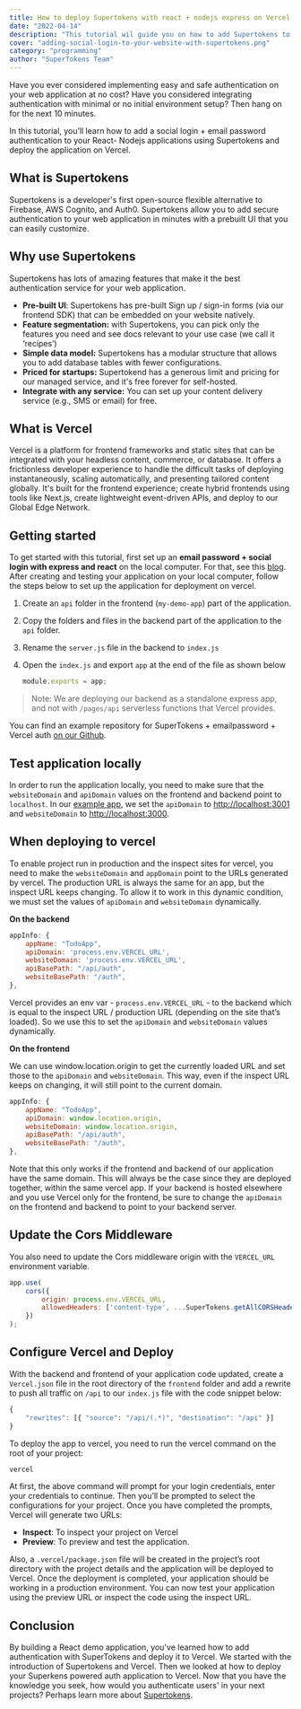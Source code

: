 ```yaml
---
title: How to deploy Supertokens with react + nodejs express on Vercel
date: "2022-04-14"
description: "This tutorial wil guide you on how to add Supertokens to react + express app deployed on Vercel"
cover: "adding-social-login-to-your-website-with-supertokens.png"
category: "programming"
author: "SuperTokens Team"
---
```


Have you ever considered implementing easy and safe authentication on your web application at no cost? Have you considered integrating authentication with minimal or no initial environment setup? Then hang on for the next 10 minutes.

In this tutorial, you’ll learn how to add a social login + email password authentication to your React- Nodejs applications using Supertokens and deploy the application on Vercel.

## What is Supertokens

Supertokens is a developer's first open-source flexible alternative to Firebase, AWS Cognito, and Auth0. Supertokens allow you to add secure authentication to your web application in minutes with a prebuilt UI that you can easily customize.

## Why use Supertokens

Supertokens has lots of amazing features that make it the best authentication service for your web application.

* **Pre-built UI**: Supertokens has pre-built Sign up / sign-in forms (via our frontend SDK) that can be embedded on your website natively.
* **Feature segmentation:** with Supertokens, you can pick only the features you need and see docs relevant to your use case (we call it ‘recipes’)
* **Simple data model:** Supertokens has a modular structure that allows you to add database tables with fewer configurations.
* **Priced for startups:** Supertokend has a generous limit and pricing for our managed service, and it's free forever for self-hosted.
* **Integrate with any service:** You can set up your content delivery service (e.g., SMS or email) for free.

## What is Vercel

Vercel is a platform for frontend frameworks and static sites that can be integrated with your headless content, commerce, or database. It offers a frictionless developer experience to handle the difficult tasks of deploying instantaneously, scaling automatically, and presenting tailored content globally. It's built for the frontend experience; create hybrid frontends using tools like Next.js, create lightweight event-driven APIs, and deploy to our Global Edge Network.

## Getting started

To get started with this tutorial, first set up an **email password + social login with express and react** on the local computer. For that, see this [blog](https://supertokens.com/blog/how-to-set-up-social-and-email-password-login-with-reactjs). After creating and testing your application on your local computer, follow the steps below to set up the application for deployment on vercel.

1. Create an `api` folder in the frontend (`my-demo-app`) part of the application.
2. Copy the folders and files in the backend part of the application to the `api` folder.
3. Rename the `server.js` file in the backend to `index.js`
4. Open the `index.js` and export `app` at the end of the file as shown below

    ```js
    module.exports = app;

    ```

> Note: We are deploying our backend as a standalone express app, and not with `/pages/api` serverless functions that Vercel provides.

You can find an example repository for SuperTokens + emailpassword + Vercel auth [on our Github](https://github.com/supertokens/supertokens-auth-react/tree/master/examples/with-emailpassword-vercel).

## Test application locally

In order to run the application locally, you need to make sure that the `websiteDomain` and `apiDomain` values on the frontend and backend point to `localhost`. In our [example app](https://github.com/supertokens/supertokens-auth-react/tree/master/examples/with-emailpassword-vercel), we set the `apiDomain` to [http://localhost:3001](http://localhost:3001) and `websiteDomain` to [http://localhost:3000](http://localhost:3000).

## When deploying to vercel

To enable project run in production and the inspect sites for vercel, you need to make the `websiteDomain` and `appDomain` point to the URLs generated by vercel. The production URL is always the same for an app, but the inspect URL keeps changing. To allow it to work in this dynamic condition, we must set the values of `apiDomain` and `websiteDomain` dynamically.

**On the backend**

```js
appInfo: {
    appName: "TodoApp",
    apiDomain: 'process.env.VERCEL_URL',
    websiteDomain: 'process.env.VERCEL_URL',
    apiBasePath: "/api/auth",
    websiteBasePath: "/auth",
},
```

Vercel provides an env var - `process.env.VERCEL_URL` - to the backend which is equal to the inspect URL / production URL (depending on the site that’s loaded). So we use this to set the `apiDomain` and `websiteDomain` values dynamically.

**On the frontend**

We can use window.location.origin to get the currently loaded URL and set those to the `apiDomain` and `websiteDomain`. This way, even if the inspect URL keeps on changing, it will still point to the current domain.

```js
appInfo: {
    appName: "TodoApp",
    apiDomain: window.location.origin,
    websiteDomain: window.location.origin,
    apiBasePath: "/api/auth",
    websiteBasePath: "/auth",      
},

```

Note that this only works if the frontend and backend of our application have the same domain. This will always be the case since they are deployed together, within the same vercel app. If your backend is hosted elsewhere and you use Vercel only for the frontend, be sure to change the `apiDomain` on the frontend and backend to point to your backend server.

## Update the Cors Middleware

You also need to update the Cors middleware origin with the `VERCEL_URL` environment variable.

```js
app.use(
    cors({
        origin: process.env.VERCEL_URL,
        allowedHeaders: ['content-type', ...SuperTokens.getAllCORSHeaders()],credentials: true,
    })
);
```

## Configure Vercel and Deploy

With the backend and frontend of your application code updated, create a `Vercel.json` file in the root directory of the `frontend` folder and add a rewrite to push all traffic on `/api` to our `index.js` file with the code snippet below:

```js
{
    "rewrites": [{ "source": "/api/(.*)", "destination": "/api" }]
}
```

To deploy the app to vercel, you need to run the vercel command on the root of your project:

```sh
vercel
```

At first, the above command will prompt for your login credentials, enter your credentials to continue. Then you’ll be prompted to select the configurations for your project. Once you have completed the prompts, Vercel will generate two URLs:

* **Inspect**: To inspect your project on Vercel
* **Preview**: To preview and test the application.

Also, a `.vercel/package.json` file will be created in the project’s root directory with the project details and the application will be deployed to Vercel. Once the deployment is completed, your application should be working in a production environment. You can now test your application using the preview URL or inspect the code using the inspect URL.

## Conclusion

By building a React demo application, you've learned how to add authentication with SuperTokens and deploy it to Vercel. We started with the introduction of Supertokens and Vercel. Then we looked at how to deploy your Superkens powered auth application to Vercel. Now that you have the knowledge you seek, how would you authenticate users' in your next projects? Perhaps learn more about [Supertokens](https://supertokens.com/).
